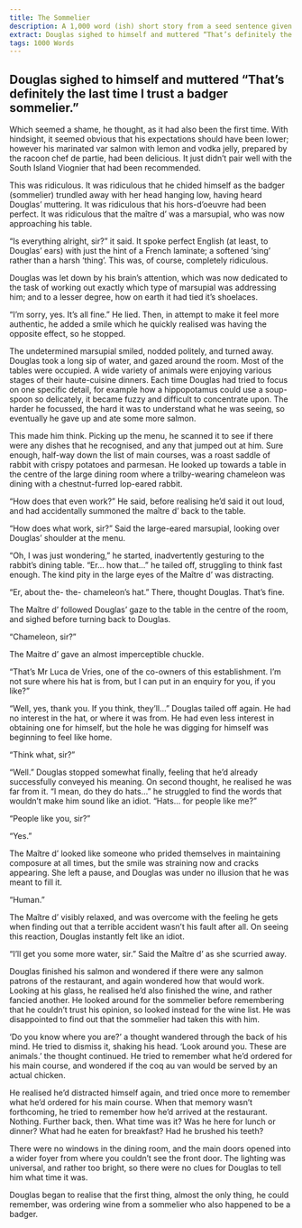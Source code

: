 ```yaml
---
title: The Sommelier
description: A 1,000 word (ish) short story from a seed sentence given by my friend Dave. The goal isn't to finish a story, but to start one, and see where it takes you.
extract: Douglas sighed to himself and muttered “That’s definitely the last time I trust a badger sommelier.
tags: 1000 Words
---
```


## Douglas sighed to himself and muttered “That’s definitely the last time I trust a badger sommelier.”

Which seemed a shame, he thought, as it had also been the first time. With hindsight, it seemed obvious that his expectations should have been lower; however his marinated var salmon with lemon and vodka jelly, prepared by the racoon chef de partie, had been delicious. It just didn’t pair well with the South Island Viognier that had been recommended.

This was ridiculous. It was ridiculous that he chided himself as the badger (sommelier) trundled away with her head hanging low, having heard Douglas’ muttering. It was ridiculous that his hors-d’oeuvre had been perfect. It was ridiculous that the maître d’ was a marsupial, who was now approaching his table.

“Is everything alright, sir?” it said. It spoke perfect English (at least, to Douglas’ ears) with just the hint of a French laminate; a softened ‘sing’ rather than a harsh ‘thing’. This was, of course, completely ridiculous.

Douglas was let down by his brain’s attention, which was now dedicated to the task of working out exactly which type of marsupial was addressing him; and to a lesser degree, how on earth it had tied it’s shoelaces.

“I’m sorry, yes. It’s all fine.” He lied. Then, in attempt to make it feel more authentic, he added a smile which he quickly realised was having the opposite effect, so he stopped.

The undetermined marsupial smiled, nodded politely, and turned away. Douglas took a long sip of water, and gazed around the room. Most of the tables were occupied. A wide variety of animals were enjoying various stages of their haute-cuisine dinners. Each time Douglas had tried to focus on one specific detail, for example how a hippopotamus could use a soup-spoon so delicately, it became fuzzy and difficult to concentrate upon. The harder he focussed, the hard it was to understand what he was seeing, so eventually he gave up and ate some more salmon.

This made him think. Picking up the menu, he scanned it to see if there were any dishes that he recognised, and any that jumped out at him. Sure enough, half-way down the list of main courses, was a roast saddle of rabbit with crispy potatoes and parmesan. He looked up towards a table in the centre of the large dining room where a trilby-wearing chameleon was dining with a chestnut-furred lop-eared rabbit.

“How does that even work?” He said, before realising he’d said it out loud, and had accidentally summoned the maître d’ back to the table.

“How does what work, sir?” Said the large-eared marsupial, looking over Douglas’ shoulder at the menu.

“Oh,  I was just wondering,” he started, inadvertently gesturing to the rabbit’s dining table. “Er… how that…” he tailed off, struggling to think fast enough. The kind pity in the large eyes of the Maître d’ was distracting.

“Er, about the- the- chameleon’s hat.” There, thought Douglas. That’s fine.

The Maître d’ followed Douglas’ gaze to the table in the centre of the room, and sighed before turning back to Douglas.

“Chameleon, sir?”

The Maitre d’ gave an almost imperceptible chuckle.

“That’s Mr Luca de Vries, one of the co-owners of this establishment. I’m not sure where his hat is from, but I can put in an enquiry for you, if you like?”

“Well, yes, thank you. If you think, they’ll…” Douglas tailed off again. He had no interest in the hat, or where it was from. He had even less interest in obtaining one for himself, but the hole he was digging for himself was beginning to feel like home.

“Think what, sir?”

“Well.” Douglas stopped somewhat finally, feeling that he’d already successfully conveyed his meaning. On second thought, he realised he was far from it. “I mean, do they do hats…” he struggled to find the words that wouldn’t make him sound like an idiot. “Hats… for people like me?”

“People like you, sir?”

“Yes.”

The Maître d’ looked like someone who prided themselves in maintaining composure at all times, but the smile was straining now and cracks appearing. She left a pause, and Douglas was under no illusion that he was meant to fill it.

“Human.”

The Maître d’ visibly relaxed, and was overcome with the feeling he gets when finding out that a terrible accident wasn’t his fault after all. On seeing this reaction, Douglas instantly felt like an idiot.

“I’ll get you some more water, sir.” Said the Maître d’ as she scurried away.

Douglas finished his salmon and wondered if there were any salmon patrons of the restaurant, and again wondered how that would work. Looking at his glass, he realised he’d also finished the wine, and rather fancied another. He looked around for the sommelier before remembering that he couldn’t trust his opinion, so looked instead for the wine list. He was disappointed to find out that the sommelier had taken this with him.

‘Do you know where you are?’ a thought wandered through the back of his mind. He tried to dismiss it, shaking his head. ‘Look around you. These are animals.’ the thought continued. He tried to remember what he’d ordered for his main course, and wondered if the coq au van would be served by an actual chicken.

He realised he’d distracted himself again, and tried once more to remember what he’d ordered for his main course. When that memory wasn’t forthcoming, he tried to remember how he’d arrived at the restaurant. Nothing. Further back, then. What time was it? Was he here for lunch or dinner? What had he eaten for breakfast? Had he brushed his teeth?

There were no windows in the dining room, and the main doors opened into a wider foyer from where you couldn’t see the front door. The lighting was universal, and rather too bright, so there were no clues for Douglas to tell him what time it was.

Douglas began to realise that the first thing, almost the only thing, he could remember, was ordering wine from a sommelier who also happened to be a badger.